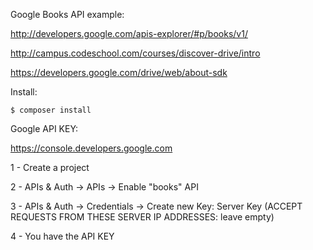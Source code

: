 Google Books API example:

http://developers.google.com/apis-explorer/#p/books/v1/

http://campus.codeschool.com/courses/discover-drive/intro

https://developers.google.com/drive/web/about-sdk

Install:

```
$ composer install
```

Google API KEY:

https://console.developers.google.com

1 - Create a project

2 - APIs & Auth -> APIs -> Enable "books" API

3 - APIs & Auth -> Credentials -> Create new Key: Server Key (ACCEPT REQUESTS FROM THESE SERVER IP ADDRESSES: leave empty)

4 - You have the API KEY
